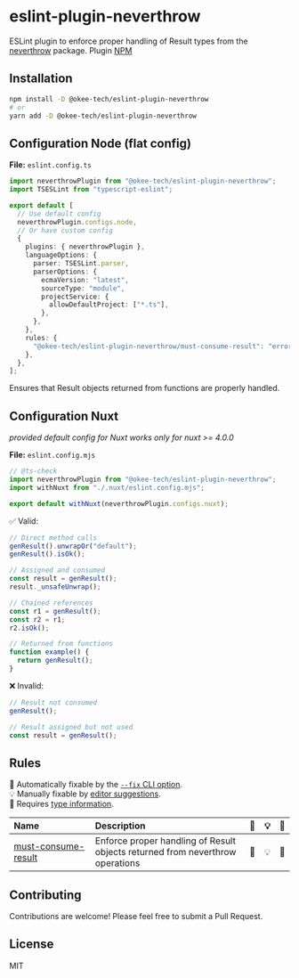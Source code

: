# eslint-plugin-neverthrow

ESLint plugin to enforce proper handling of Result types from the [neverthrow](https://github.com/supermacro/neverthrow) package.
Plugin [NPM](https://www.npmjs.com/package/@okee-tech/eslint-plugin-neverthrow)

## Installation

```bash
npm install -D @okee-tech/eslint-plugin-neverthrow
# or
yarn add -D @okee-tech/eslint-plugin-neverthrow
```

## Configuration Node (flat config)

**File:** `eslint.config.ts`

```typescript
import neverthrowPlugin from "@okee-tech/eslint-plugin-neverthrow";
import TSESLint from "typescript-eslint";

export default [
  // Use default config
  neverthrowPlugin.configs.node,
  // Or have custom config
  {
    plugins: { neverthrowPlugin },
    languageOptions: {
      parser: TSESLint.parser,
      parserOptions: {
        ecmaVersion: "latest",
        sourceType: "module",
        projectService: {
          allowDefaultProject: ["*.ts"],
        },
      },
    },
    rules: {
      "@okee-tech/eslint-plugin-neverthrow/must-consume-result": "error",
    },
  },
];
```

Ensures that Result objects returned from functions are properly handled.

## Configuration Nuxt

_provided default config for Nuxt works only for nuxt >= 4.0.0_

**File:** `eslint.config.mjs`

```typescript
// @ts-check
import neverthrowPlugin from "@okee-tech/eslint-plugin-neverthrow";
import withNuxt from "./.nuxt/eslint.config.mjs";

export default withNuxt(neverthrowPlugin.configs.nuxt);
```

✅ Valid:

```typescript
// Direct method calls
genResult().unwrapOr("default");
genResult().isOk();

// Assigned and consumed
const result = genResult();
result._unsafeUnwrap();

// Chained references
const r1 = genResult();
const r2 = r1;
r2.isOk();

// Returned from functions
function example() {
  return genResult();
}
```

❌ Invalid:

```typescript
// Result not consumed
genResult();

// Result assigned but not used
const result = genResult();
```

## Rules

<!-- begin auto-generated rules list -->

🔧 Automatically fixable by the [`--fix` CLI option](https://eslint.org/docs/user-guide/command-line-interface#--fix).\
💡 Manually fixable by [editor suggestions](https://eslint.org/docs/latest/use/core-concepts#rule-suggestions).\
💭 Requires [type information](https://typescript-eslint.io/linting/typed-linting).

| Name                                                     | Description                                                                   | 🔧 | 💡 | 💭 |
| :------------------------------------------------------- | :---------------------------------------------------------------------------- | :- | :- | :- |
| [must-consume-result](docs/rules/must-consume-result.md) | Enforce proper handling of Result objects returned from neverthrow operations | 🔧 | 💡 | 💭 |

<!-- end auto-generated rules list -->

## Contributing

Contributions are welcome! Please feel free to submit a Pull Request.

## License

MIT
